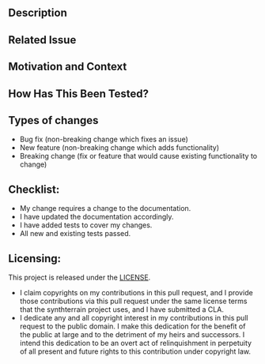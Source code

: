 <!--- Provide a general summary of your changes in the Title above -->

## Description
<!--- Describe your changes in detail -->

## Related Issue
<!--- If suggesting a new feature or change, please discuss it in an issue first -->
<!--- If fixing a bug, there should be an issue describing it with steps to reproduce -->
<!--- Please link to the issue here: -->

## Motivation and Context
<!--- Why is this change required? What problem does it solve? -->
<!--- If it fixes an open issue, please link to the issue here. -->

## How Has This Been Tested?
<!--- Please describe in detail how you tested your changes. -->
<!--- Include details of your testing environment, and the tests you ran to -->
<!--- see how your change affects other areas of the code, etc. -->
<!--- If any of the tests below were *not* run, please delete the line -->

## Types of changes
<!--- What types of changes does your code introduce? Remove lines that do not apply: -->
- Bug fix (non-breaking change which fixes an issue)
- New feature (non-breaking change which adds functionality)
- Breaking change (fix or feature that would cause existing functionality to change)

## Checklist:
<!--- Go over all the following points, and remove lines that do not apply. -->
<!--- If you're unsure about any of these, don't hesitate to ask. We're here to help! -->
- My change requires a change to the documentation.
- I have updated the documentation accordingly.
- I have added tests to cover my changes.
- All new and existing tests passed.

## Licensing:

This project is released under the [LICENSE](https://github.com/NeoGeographyToolkit/synthterrain/blob/master/LICENSE).

<!-- Remove the statement that does not apply. -->
- I claim copyrights on my contributions in this pull request, and I provide those contributions via this pull request under the same license terms that the synthterrain project uses, and I have submitted a CLA.
- I dedicate any and all copyright interest in my contributions in this pull request to the public domain.  I make this dedication for the benefit of the public at large and to the detriment of my heirs and successors. I intend this dedication to be an overt act of relinquishment in perpetuity of all present and future rights to this contribution under copyright law.

<!-- No matter how you contributed, please make sure you add your name to the
[AUTHORS](https://github.com/NeoGeographyToolkit/synthterrain/blob/master/AUTHORS.rst) file, if you haven't already. -->

<!-- Thanks for contributing to synthterrain! -->
